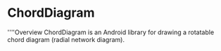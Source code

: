 # ChordDiagram
''''Overview
ChordDiagram is an Android library for drawing a rotatable chord diagram (radial network diagram).
